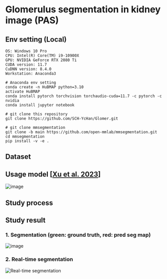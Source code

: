 # Glomerulus segmentation in kidney image (PAS)
## Env setting (Local)
```
OS: Windows 10 Pro
CPU: Intel(R) Core(TM) i9-10900X 
GPU: NVIDIA GeForce RTX 2080 Ti
CUDA version: 11.7
CuDNN version: 8.4.0
Workstation: Anaconda3
```
```
# Anaconda env setting
conda create -n HuBMAP python=3.10
activate HuBMAP
conda install pytorch torchvision torchaudio-cuda=11.7 -c pytorch -c nvidia
conda install jupyter notebook
```
```
# git clone this repository
git clone https://github.com/SCH-YcHan/Glomer.git 
```
```
# git clone mmsegmentation
git clone -b main https://github.com/open-mmlab/mmsegmentation.git
cd mmsegmentation
pip install -v -e .
```
## Dataset

## Usage model [[Xu et al. 2023](https://github.com/XuJiacong/PIDNet)]
![image](https://github.com/SCH-YcHan/Glomer/assets/113504815/fbe6d90a-cfec-4e2c-ae7b-cca9f61f7387)

## Study process

## Study result
### 1. Segmentation (green: ground truth, red: pred seg map)
![image](https://github.com/SCH-YcHan/Glomer/assets/113504815/fdc4bc1e-8e92-4341-a58b-42c8d75dc0ad)

### 2. Real-time segmentation
![Real-time segmentation](https://github.com/SCH-YcHan/Glomer/assets/113504815/e26e0efa-8ca7-4c79-b46c-52e58abde2e6)




